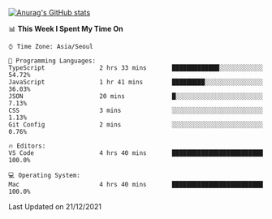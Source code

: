 
<!--
**BHyeonKim/BHyeonKim** is a ✨ _special_ ✨ repository because its `README.md` (this file) appears on your GitHub profile.

Here are some ideas to get you started:

- 🔭 I’m currently working on ...
- 🌱 I’m currently learning ...
- 👯 I’m looking to collaborate on ...
- 🤔 I’m looking for help with ...
- 💬 Ask me about ...
- 📫 How to reach me: ...
- 😄 Pronouns: ...
- ⚡ Fun fact: ...
-->
[![Anurag's GitHub stats](https://github-readme-stats.vercel.app/api?username=BHyeonKim&show_icons=true&theme=dark)
](https://github.com/anuraghazra/github-readme-stats)
<!--START_SECTION:waka-->
📊 **This Week I Spent My Time On** 

```text
⌚︎ Time Zone: Asia/Seoul

💬 Programming Languages: 
TypeScript               2 hrs 33 mins       █████████████░░░░░░░░░░░░   54.72% 
JavaScript               1 hr 41 mins        █████████░░░░░░░░░░░░░░░░   36.03% 
JSON                     20 mins             █░░░░░░░░░░░░░░░░░░░░░░░░   7.13% 
CSS                      3 mins              ░░░░░░░░░░░░░░░░░░░░░░░░░   1.13% 
Git Config               2 mins              ░░░░░░░░░░░░░░░░░░░░░░░░░   0.76%

🔥 Editors: 
VS Code                  4 hrs 40 mins       █████████████████████████   100.0%

💻 Operating System: 
Mac                      4 hrs 40 mins       █████████████████████████   100.0%

```


 Last Updated on 21/12/2021
<!--END_SECTION:waka-->

